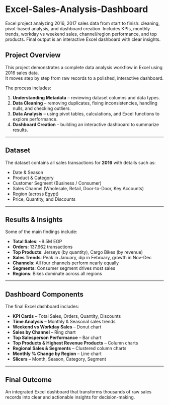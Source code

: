 # Excel-Sales-Analysis-Dashboard
Excel project analyzing 2016, 2017 sales data from start to finish: cleaning, pivot-based analysis, and dashboard creation. Includes KPIs, monthly trends, workday vs weekend sales, channel/region performance, and top products. Final output is an interactive Excel dashboard with clear insights.
## Project Overview  
This project demonstrates a complete data analysis workflow in Excel using 2016 sales data.  
It moves step by step from raw records to a polished, interactive dashboard.  

The process includes:  
1. **Understanding Metadata** – reviewing dataset columns and data types.  
2. **Data Cleaning** – removing duplicates, fixing inconsistencies, handling nulls, and checking outliers.  
3. **Data Analysis** – using pivot tables, calculations, and Excel functions to explore performance.  
4. **Dashboard Creation** – building an interactive dashboard to summarize results.  

---

## Dataset  
The dataset contains all sales transactions for **2016** with details such as:  
- Date & Season  
- Product & Category  
- Customer Segment (Business / Consumer)  
- Sales Channel (Wholesale, Retail, Door-to-Door, Key Accounts)  
- Region (across Egypt)  
- Price, Quantity, and Discounts  

---

## Results & Insights  
Some of the main findings include:  
- **Total Sales**: ~9.5M EGP  
- **Orders**: 137,662 transactions  
- **Top Products**: Jerseys (by quantity), Cargo Bikes (by revenue)  
- **Sales Trends**: Peak in January, dip in February, growth in Nov–Dec  
- **Channels**: All four channels perform nearly equally  
- **Segments**: Consumer segment drives most sales  
- **Regions**: Bikes dominate across all regions  

---

## Dashboard Components  
The final Excel dashboard includes:  
- **KPI Cards** – Total Sales, Orders, Quantity, Discounts  
- **Time Analysis** – Monthly & Seasonal sales trends  
- **Weekend vs Workday Sales** – Donut chart  
- **Sales by Channel** – Ring chart  
- **Top Salesperson Performance** – Bar chart  
- **Top Products & Highest Revenue Products** – Column charts  
- **Regional Sales & Segments** – Clustered column charts  
- **Monthly % Change by Region** – Line chart  
- **Slicers** – Month, Season, Category, Segment  

---

## Final Outcome  
An integrated Excel dashboard that transforms thousands of raw sales records into clear and actionable insights for decision-making.  


